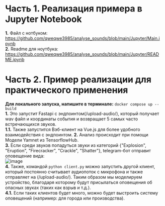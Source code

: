# Часть 1. Реализация примера в Jupyter Notebook
 **1.** Файл с нотбуком: https://github.com/qweqwe3985/analyse_sounds/blob/main/Jupyter/Main.ipynb <br/>
 **2.** Readme для ноутбука: https://github.com/qweqwe3985/analyse_sounds/blob/main/Jupyter/README.ipynb
    
# Часть 2. Пример реализации для практического применения

**Для локального запуска, напишите в терминале:**
``docker compose up --build``<br/>
**1.** Это запустит Fastapi с эндпоинтом(/upload-audio/), который получает wav файл и координаты события и возвращает 5 самых часто встречающихся звуков.<br/>
  **1.1.** Также запустится Вэб-клиент на Vue.js для более удобного взаимодействия с эндпоинтом.
**2.** Анализ происходит при помощи Модели Yamnet из TensorflowHub.<br/>
**3.** Если среди звуков попадуться звуки из категорий {"Explosion", "Eruption", "Firecracker", "Crackle", "Shatter"}, telegram-бот отправит оповещение вида: <br/>
![image](https://github.com/user-attachments/assets/242f0df1-8197-4a9d-ba1e-8246162b7b52)<br/>
**4.** Также, командой ``python client.py`` можно запустить другой клиент, который постоянно считывает аудиопоток с микрофона и также отправляет на (/upload-audio/). Таким образом мы моделируем устройство, благодаря которому будут присылаться оповещения об опасных звуках (таких как взрыв и т.д.).<br/>
  **4.1.** Если таких клиентов будет много, можно будет выстроить систему оповещений (например: для города или производства).


